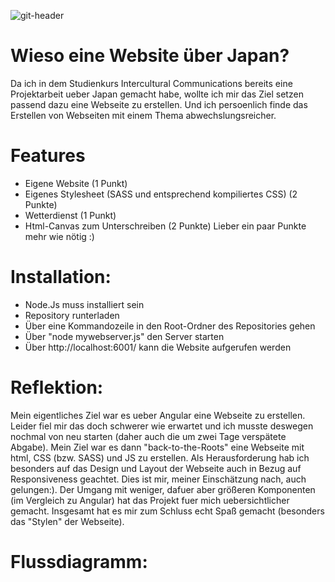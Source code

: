
![git-header](https://user-images.githubusercontent.com/83594506/145615409-95987c78-5c73-40cd-93bd-978af43286a5.jpeg)
# Wieso eine Website über Japan?
Da ich in dem Studienkurs Intercultural Communications bereits eine Projektarbeit ueber Japan gemacht habe, wollte ich mir das Ziel setzen passend dazu eine Webseite zu erstellen. Und ich persoenlich finde das Erstellen von Webseiten mit einem Thema abwechslungsreicher.

# Features
- Eigene Website (1 Punkt)
- Eigenes Stylesheet (SASS und entsprechend kompiliertes CSS) (2 Punkte)
- Wetterdienst (1 Punkt)
- Html-Canvas zum Unterschreiben (2 Punkte)
 Lieber ein paar Punkte mehr wie nötig :)

# Installation:
- Node.Js muss installiert sein
- Repository runterladen
- Über eine Kommandozeile in den Root-Ordner des Repositories gehen
- Über "node mywebserver.js" den Server starten
- Über http://localhost:6001/ kann die Website aufgerufen werden

# Reflektion:
Mein eigentliches Ziel war es ueber Angular eine Webseite zu erstellen. Leider fiel mir das doch schwerer wie erwartet und ich musste deswegen nochmal von neu starten (daher auch die um zwei Tage verspätete Abgabe).
Mein Ziel war es dann "back-to-the-Roots" eine Webseite mit html, CSS (bzw. SASS) und JS zu erstellen. Als Herausforderung hab ich besonders auf das Design und Layout der Webseite auch in Bezug auf Responsiveness geachtet. Dies ist mir, meiner Einschätzung nach, auch gelungen:). Der Umgang mit weniger, dafuer aber größeren Komponenten (im Vergleich zu Angular) hat das Projekt fuer mich uebersichtlicher gemacht. Insgesamt hat es mir zum Schluss echt Spaß gemacht (besonders das "Stylen" der Webseite).

# Flussdiagramm:
